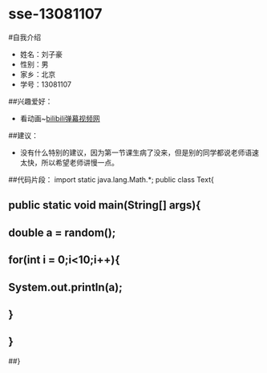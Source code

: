 # sse-13081107
#自我介绍
 * 姓名：刘子豪
 * 性别：男
 * 家乡：北京
 * 学号：13081107

##兴趣爱好：
 * 看动画~[bilibili弹幕视频网](http://www.bilibili.com/)
 
 ##建议：
 * 没有什么特别的建议，因为第一节课生病了没来，但是别的同学都说老师语速太快，所以希望老师讲慢一点。

##代码片段：
import static java.lang.Math.*;
public class Text{
##    public static void main(String[] args){
##        double a = random();
##        for(int i = 0;i<10;i++){
##            System.out.println(a);
##        }
##    }
##}
